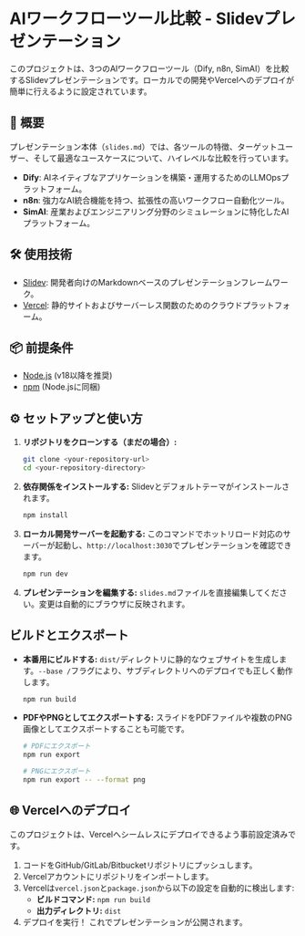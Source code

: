 # AIワークフローツール比較 - Slidevプレゼンテーション

このプロジェクトは、3つのAIワークフローツール（Dify, n8n, SimAI）を比較するSlidevプレゼンテーションです。ローカルでの開発やVercelへのデプロイが簡単に行えるように設定されています。

## 🚀 概要

プレゼンテーション本体（`slides.md`）では、各ツールの特徴、ターゲットユーザー、そして最適なユースケースについて、ハイレベルな比較を行っています。

- **Dify**: AIネイティブなアプリケーションを構築・運用するためのLLMOpsプラットフォーム。
- **n8n**: 強力なAI統合機能を持つ、拡張性の高いワークフロー自動化ツール。
- **SimAI**: 産業およびエンジニアリング分野のシミュレーションに特化したAIプラットフォーム。

## 🛠️ 使用技術

- [Slidev](https://sli.dev/): 開発者向けのMarkdownベースのプレゼンテーションフレームワーク。
- [Vercel](https://vercel.com/): 静的サイトおよびサーバーレス関数のためのクラウドプラットフォーム。

## 📦 前提条件

- [Node.js](https://nodejs.org/) (v18以降を推奨)
- [npm](https://www.npmjs.com/) (Node.jsに同梱)

## ⚙️ セットアップと使い方

1.  **リポジトリをクローンする（まだの場合）:**
    ```bash
    git clone <your-repository-url>
    cd <your-repository-directory>
    ```

2.  **依存関係をインストールする:**
    Slidevとデフォルトテーマがインストールされます。
    ```bash
    npm install
    ```

3.  **ローカル開発サーバーを起動する:**
    このコマンドでホットリロード対応のサーバーが起動し、`http://localhost:3030`でプレゼンテーションを確認できます。
    ```bash
    npm run dev
    ```

4.  **プレゼンテーションを編集する:**
    `slides.md`ファイルを直接編集してください。変更は自動的にブラウザに反映されます。

## ビルドとエクスポート

- **本番用にビルドする:**
  `dist/`ディレクトリに静的なウェブサイトを生成します。`--base /`フラグにより、サブディレクトリへのデプロイでも正しく動作します。
  ```bash
  npm run build
  ```

- **PDFやPNGとしてエクスポートする:**
  スライドをPDFファイルや複数のPNG画像としてエクスポートすることも可能です。
  ```bash
  # PDFにエクスポート
  npm run export

  # PNGにエクスポート
  npm run export -- --format png
  ```

## 🌐 Vercelへのデプロイ

このプロジェクトは、Vercelへシームレスにデプロイできるよう事前設定済みです。

1.  コードをGitHub/GitLab/Bitbucketリポジトリにプッシュします。
2.  Vercelアカウントにリポジトリをインポートします。
3.  Vercelは`vercel.json`と`package.json`から以下の設定を自動的に検出します:
    - **ビルドコマンド:** `npm run build`
    - **出力ディレクトリ:** `dist`
4.  デプロイを実行！ これでプレゼンテーションが公開されます。